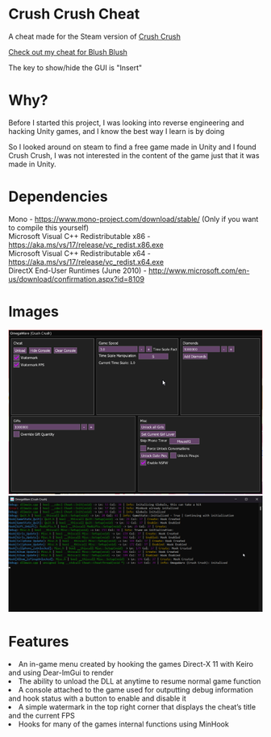 # Crush Crush Cheat
A cheat made for the Steam version of <a href="https://store.steampowered.com/app/459820/Crush_Crush/">Crush Crush

Check out my cheat for [Blush Blush]("https://github.com/Omega172/Blush-Blush-Cheat/") 

The key to show/hide the GUI is "Insert"

# Why?
Before I started this project, I was looking into reverse engineering and hacking Unity games, and I know the best way I learn is by doing

So I looked around on steam to find a free game made in Unity and I found Crush Crush, I was not interested in the content of the game just that it was made in Unity.

# Dependencies
Mono - https://www.mono-project.com/download/stable/ (Only if you want to compile this yourself)<br>
Microsoft Visual C++ Redistributable x86 - https://aka.ms/vs/17/release/vc_redist.x86.exe<br>
Microsoft Visual C++ Redistributable x64 - https://aka.ms/vs/17/release/vc_redist.x64.exe<br>
DirectX End-User Runtimes (June 2010) - http://www.microsoft.com/en-us/download/confirmation.aspx?id=8109

# Images
![Picture of Menu](Images/CrushCrush_60bgNIK15l.png)
![Picture of Console](Images/CrushCrush_KjZXdt3Gr4.png)

# Features
<li  class="has-line-data"  data-line-start="8"  data-line-end="9">An in-game menu created by hooking the games Direct-X 11 with Keiro and using Dear-ImGui to render</li>

<li  class="has-line-data"  data-line-start="9"  data-line-end="10">The ability to unload the DLL at anytime to resume normal game function</li>

<li  class="has-line-data"  data-line-start="10"  data-line-end="11">A console attached to the game used for outputting debug information and hook status with a button to enable and disable it</li>

<li  class="has-line-data"  data-line-start="11"  data-line-end="12">A simple watermark in the top right corner that displays the cheat’s title and the current FPS</li>

<li  class="has-line-data"  data-line-start="12"  data-line-end="14">Hooks for many of the games internal functions using MinHook</li>
